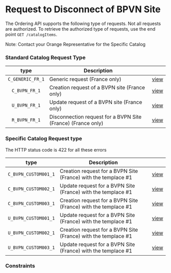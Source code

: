 

# Request to Disconnect of BPVN Site

 The Ordering API supports the following type of requests. Not all requests are authorized. To retrieve the authorized type of requests, use the end point `GET /catalogItems`.

Note: Contact your Orange Representative for the Specific Catalog


### Standard Catalog Request Type 

| type         | Description     |  |
|:--------------:|-----------|------------|
| `C_GENERIC_FR_1`      | Generic request  (France only)  |    [view](http://)     |
| `C_BVPN_FR_1`      | Creation request of a BVPN site (France only)  |    [view](http://)     |
| `U_BVPN_FR_1`      | Update request of a BVPN site  (France only)  |    [view](http://)     |   
| `R_BVPN_FR_1`| Disconnection request for a BVPN Site (France)  (France only)|   [view](http://)    |

###  Specific Catalog Request type

The HTTP status code is 422 for all these errors

| type         | Description     |   |
|:--------------:|-----------|------------|
| `C_BVPN_CUSTOM001_1` | Creation request for a BVPN Site (France) with the templace #1   |  [view](http://)   |
| `C_BVPN_CUSTOM002_1`| Update request for a BVPN Site (France) with the templace #1      |  [view](http://)   |
| `C_BVPN_CUSTOM003_1`| Creation request for a BVPN Site (France) with the templace #1    |  [view](http://)   |
| `U_BVPN_CUSTOM001_1` | Update request for a BVPN Site (France) with the templace #1     |  [view](http://)   |
| `U_BVPN_CUSTOM002_1`| Creation request for a BVPN Site (France) with the templace #1    |  [view](http://)   |
| `U_BVPN_CUSTOM003_1`| Update request for a BVPN Site (France) with the templace #1      |  [view](http://)   |


###  Constraints

 
